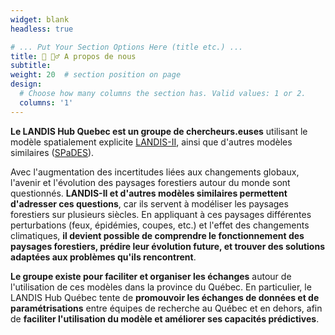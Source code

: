 ```yaml
---
widget: blank
headless: true

# ... Put Your Section Options Here (title etc.) ...
title: 🙋 🙋‍♂️ A propos de nous
subtitle:
weight: 20  # section position on page
design:
  # Choose how many columns the section has. Valid values: 1 or 2.
  columns: '1'
---
```


**Le LANDIS Hub Quebec est un groupe de chercheurs.euses** utilisant le modèle spatialement explicite [LANDIS-II](https://www.landis-ii.org/), ainsi que d'autres modèles similaires ([SPaDES](https://spades.predictiveecology.org/)).

Avec l'augmentation des incertitudes liées aux changements globaux, l'avenir et l'évolution des paysages forestiers autour du monde sont questionnés. **LANDIS-II et d'autres modèles similaires permettent d'adresser ces questions**, car ils servent à modéliser les paysages forestiers sur plusieurs siècles. En appliquant à ces paysages différentes perturbations (feux, épidémies, coupes, etc.) et l'effet des changements climatiques, **il devient possible de comprendre le fonctionnement des paysages forestiers, prédire leur évolution future, et trouver des solutions adaptées aux problèmes qu'ils rencontrent**.

**Le groupe existe pour faciliter et organiser les échanges** autour de l'utilisation de ces modèles dans la province du Québec. En particulier, le LANDIS Hub Québec tente de **promouvoir les échanges de données et de paramétrisations** entre équipes de recherche au Québec et en dehors, afin de **faciliter l'utilisation du modèle et améliorer ses capacités prédictives**.